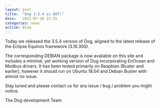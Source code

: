 ```yaml
---
layout: post
title:  "Dog 3.5.4 is OUT!"
date:   2021-07-30 22:35
categories: news
active: Blog
---
```

Today we released the 3.5.4 version of Dog, aligned to the latest release of the Eclipse Equinox framework (3.16.300).

The corresponding DEBIAN package is now available on this site and includes a minimal, yet working version of Dog incorporating EnOcean and Modbus drivers. It has been tested primarily on Raspbian (Buster and earlier), however it should run on Ubuntu 18.04 and Debian Buster with almost no issue.

Stay tuned and please contact us for any issue / bug / problem you might notice. 

The Dog development Team

